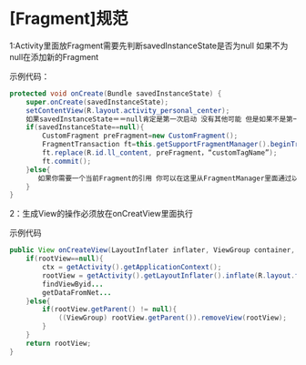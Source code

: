 [Fragment]规范
==============================================================================



1:Activity里面放Fragment需要先判断savedInstanceState是否为null 如果不为null在添加新的Fragment

示例代码：

```java
protected void onCreate(Bundle savedInstanceState) {
    super.onCreate(savedInstanceState);
    setContentView(R.layout.activity_personal_center);
    如果savedInstanceState＝＝null肯定是第一次启动 没有其他可能 但是如果不是第一次启动 savedInstanceState一般不出意外都不为null
    if(savedInstanceState==null){
        CustomFragment preFragment=new CustomFragment();
        FragmentTransaction ft=this.getSupportFragmentManager().beginTransaction();
        ft.replace(R.id.ll_content, preFragment，“customTagName”);
        ft.commit();
    }else{
       如果你需要一个当前Fragment的引用 你可以在这里从FragmentManager里面通过以前设置的tag去取
    }
}
```


2：生成View的操作必须放在onCreatView里面执行

示例代码

```java
public View onCreateView(LayoutInflater inflater, ViewGroup container, Bundle savedInstanceState) {
    if(rootView==null){
        ctx = getActivity().getApplicationContext();
        rootView = getActivity().getLayoutInflater().inflate(R.layout.fragment_personal_center, null);
        findViewByid...
        getDataFromNet...
    }else{
        if(rootView.getParent() != null){
            ((ViewGroup) rootView.getParent()).removeView(rootView);
        }
    }
    return rootView;
}
```

